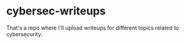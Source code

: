 # cybersec-writeups
That's a repo where I'll upload writeups for different topics related to cybersecurity.
